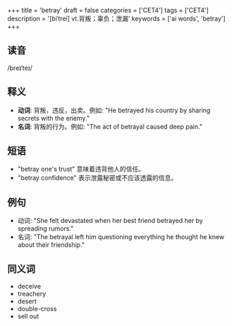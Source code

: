 +++
title = 'betray'
draft = false
categories = ['CET4']
tags = ['CET4']
description = '[biˈtrei] vt.背叛；辜负；泄漏'
keywords = ['ai words', 'betray']
+++

## 读音
/breɪˈteɪ/

## 释义
- **动词**: 背叛，违反，出卖。例如: "He betrayed his country by sharing secrets with the enemy."
- **名词**: 背叛的行为。例如: "The act of betrayal caused deep pain."

## 短语
- "betray one's trust" 意味着违背他人的信任。
- "betray confidence" 表示泄露秘密或不应该透露的信息。

## 例句
- 动词: "She felt devastated when her best friend betrayed her by spreading rumors."
- 名词: "The betrayal left him questioning everything he thought he knew about their friendship."

## 同义词
- deceive
- treachery
- desert
- double-cross
- sell out
